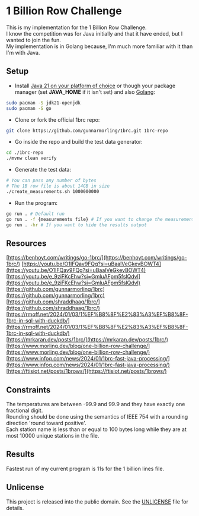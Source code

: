 # 1 Billion Row Challenge

This is my implementation for the 1 Billion Row Challenge. \
I know the competition was for Java initially and that it have ended, but I wanted to join the fun. \
My implementation is in Golang because, I'm much more familiar with it than I'm with Java.

## Setup

- Install [Java 21 on your platform of choice](https://www.oracle.com/java/technologies/downloads/#jdk21-windows) or though your package manager (set **JAVA_HOME** if it isn't set) and also [Golang](https://golang.google.cn/):

```bash
sudo pacman -S jdk21-openjdk
sudo pacman -S go
```

- Clone or fork the official 1brc repo:

```bash
git clone https://github.com/gunnarmorling/1brc.git 1brc-repo
```

- Go inside the repo and build the test data generator:

```bash
cd ./1brc-repo
./mvnw clean verify
```

- Generate the test data:

```bash
# You can pass any number of bytes
# The 1B row file is about 14GB in size
./create_measurements.sh 1000000000
```

- Run the program:

```bash
go run . # Default run
go run . -f {measurements file} # If you want to change the measurements file location
go run . -hr # If you want to hide the results output
```

## Resources

[https://benhoyt.com/writings/go-1brc/](https://benhoyt.com/writings/go-1brc/)
[https://youtu.be/O1IFQav9FQg?si=uBaalVeGkevBOWT4](https://youtu.be/O1IFQav9FQg?si=uBaalVeGkevBOWT4) \
[https://youtu.be/e_9ziFKcEhw?si=GmluAFpm5fslQdvl](https://youtu.be/e_9ziFKcEhw?si=GmluAFpm5fslQdvl) \
[https://github.com/gunnarmorling/1brc](https://github.com/gunnarmorling/1brc) \
[https://github.com/shraddhaag/1brc/](https://github.com/shraddhaag/1brc/) \
[https://rmoff.net/2024/01/03/1%EF%B8%8F%E2%83%A3%EF%B8%8F-1brc-in-sql-with-duckdb/](https://rmoff.net/2024/01/03/1%EF%B8%8F%E2%83%A3%EF%B8%8F-1brc-in-sql-with-duckdb/) \
[https://mrkaran.dev/posts/1brc/](https://mrkaran.dev/posts/1brc/) \
[https://www.morling.dev/blog/one-billion-row-challenge/](https://www.morling.dev/blog/one-billion-row-challenge/) \
[https://www.infoq.com/news/2024/01/1brc-fast-java-processing/](https://www.infoq.com/news/2024/01/1brc-fast-java-processing/) \
[https://ftisiot.net/posts/1brows/](https://ftisiot.net/posts/1brows/)

## Constraints

The temperatures are between -99.9 and 99.9 and they have exactly one fractional digit. \
Rounding should be done using the semantics of IEEE 754 with a rounding direction 'round toward positive'. \
Each station name is less than or equal to 100 bytes long while they are at most 10000 unique stations in the file.

## Results

Fastest run of my current program is 11s for the 1 billion lines file.

## Unlicense

This project is released into the public domain. See the [UNLICENSE](UNLICENSE) file for details.
